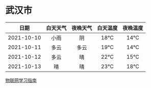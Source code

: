 # 武汉市
|日期|白天天气|夜晚天气|白天温度|夜晚温度|
|:--:|:--:|:--:|:--:|:--:|
|2021-10-10|小雨|阴|18℃|14℃|
|2021-10-11|多云|多云|19℃|14℃|
|2021-10-12|多云|晴|22℃|15℃|
|2021-10-13|晴|晴|23℃|18℃|
 
[物联网学习指南](http://doc.lziqi.top/IoT)
